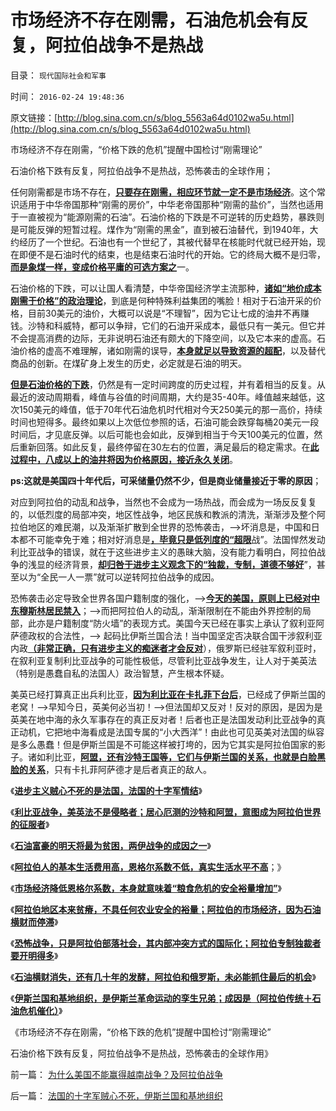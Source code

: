 # 市场经济不存在刚需，石油危机会有反复，阿拉伯战争不是热战

目录： `现代国际社会和军事` 

时间： `2016-02-24 19:48:36` 

原文链接：[http://blog.sina.com.cn/s/blog_5563a64d0102wa5u.html](http://blog.sina.com.cn/s/blog_5563a64d0102wa5u.html)

市场经济不存在刚需，“价格下跌的危机”提醒中国检讨“刚需理论”

石油价格下跌有反复，阿拉伯战争不是热战，恐怖袭击的全球作用；

任何刚需都是市场不存在，[**只要存在刚需，相应环节就一定不是市场经济**](../../../2015/5/4/刚需定律，刚需与市场经济发展程度的负相关；.md)。这个常识适用于中华帝国那种“刚需的房价”，中华老帝国那种“刚需的盐价”，当然也适用于一直被视为“能源刚需的石油”。石油价格的下跌是不可逆转的历史趋势，暴跌则是可能反弹的短暂过程。煤作为“刚需的黑金”，直到被石油替代，到1940年，大约经历了一个世纪。石油也有一个世纪了，其被代替早在核能时代就已经开始，现在即便不是石油时代的结束，也是结束石油时代的开始。它的终局大概不是归零，[**而是象煤一样，变成价格平庸的可选方案之**](../../../2009/1/12/能源危机的真相是能源将越来越便宜.md)一。

石油价格的下跌，可以让国人看清楚，中华帝国经济学主流那种，[**诸如“地价成本刚需于价格”的政治理论**](../../../2008/5/27/硬需求来自银行信贷任务，房价极端下还可以再涨一倍.md)，到底是何种特殊利益集团的嘴脸！相对于石油开采的价格，目前30美元的油价，大概可以说是“不理智”，因为它让七成的油井不再赚钱。沙特和科威特，都可以争辩，它们的石油开采成本，最低只有一美元。但它并不会提高消费的边际，无非说明石油还有颇大的下降空间，以及它本来的虚高。石油价格的虚高不难理解，诸如刚需的误导，[**本身就足以导致资源的超配**](../../../2014/9/18/“微观经济学”被政治宏观化，将导致资源超配和特殊利益集团.md)，以及替代商品的创新。在煤矿身上发生的历史，必定就是石油的明天。

[**但是石油价格的下跌**](../../../2012/5/23/石油危机发横财，延误了苏联改革而灭亡.md)，仍然是有一定时间跨度的历史过程，并有着相当的反复。从最近的波动周期看，峰值与谷值的时间周期，大约是35-40年。峰值越来越低，这次150美元的峰值，低于70年代石油危机时代相对今天250美元的那一高价，持续时间也短得多。最终如果以上次低位参照的话，石油可能会跌穿每桶20美元一段时间后，才见底反弹。以后可能也会如此，反弹到相当于今天100美元的位置，然后重新回落。如此反复，最终停留在30左右的位置，满足最后的稳定需求。在[**此过程中，八成以上的油井将因为价格原因，接近永久关闭**](../../../2009/1/14/能源危机之化石能源采之不完.md)。

**ps:这就是美国四十年代后，可采储量仍然不少，但是商业储量接近于零的原因**；

对应到阿拉伯的动乱和战争，当然也不会成为一场热战，而会成为一场反反复复的，以低烈度的局部冲突，地区性战争，地区民族和教派的清洗，渐渐涉及整个阿拉伯地区的难民潮，以及渐渐扩散到全世界的恐怖袭击，——>坏消息是，中国和日本都不可能幸免于难；相对好消息是[**，毕竟只是低列度的“超限**](../../../2015/9/13/《日内瓦(战俘)公约》的利益合理性，并非人道主义动机.md)战”。法国悍然发动利比亚战争的错误，就在于这些进步主义的愚昧大脑，没有能力看明白，阿拉伯战争的浅显的经济背景，[**却归咎于进步主义观念下的“独裁，专制，道德不够好**](../../../2016/2/17/“多数人暴政＝公有制民主＝人民民主专政”是较坏的专制；.md)”，甚至以为“全民一人一票”就可以逆转阿拉伯战争的成因。

恐怖袭击必定导致全世界各国户籍制度的强化，——>[**今天的美国，原则上已经对中东穆斯林居民禁入**](../../../2010/2/1/入户大城市的诀窍和美国严厉的户籍制度.md)；——>而把阿拉伯人的动乱，渐渐限制在不能由外界控制的局部，此亦是户籍制度“防火墙”的表现方式。美国今天已经在事实上承认了叙利亚阿萨德政权的合法性，——>
起码比伊斯兰国合法！当中国坚定否决联合国干涉叙利亚内政[**（非常正确，只有进步主义的痴迷者才会反对**](../../../2012/2/16/中国否决叙利亚决议，符合普世的个体价值观.md)），俄罗斯已经驻军叙利亚时，在叙利亚复制利比亚战争的可能性极低，尽管利比亚战争发生，让人对于美英法（特别是愚蠢自私的法国人）政治智慧，产生根本怀疑。

美英已经打算真正出兵利比亚，[**因为利比亚在卡扎菲下台后**](../../../2011/10/29/道德社会中的“打倒”和“平反”是啥回事？.md)，已经成了伊斯兰国的老窝！——>早知今日，英美何必当初！——>但法国却又反对！反对的原因，是因为是英美在地中海的永久军事存在的真正反对者！后者也正是法国发动利比亚战争的真正动机，它把地中海看成是法国专属的“小大西洋”！由此也可见英美对法国的纵容是多么愚蠢！但是伊斯兰国是不可能这样被打垮的，因为它其实是阿拉伯国家的影子。诸如利比亚，[**阿盟，还有沙特王国等，它们与伊斯兰国的关系，也就是白脸黑脸的关系**](../../../2011/4/11/民主斗士是阿盟？卡塔尔？半岛？.md)，只有卡扎菲阿萨德才是后者真正的敌人。

《[**进步主义贼心不死的是法国，法国的十字军情结**](../../../2016/2/18/进步主义贼心不死的是法国的十字军情结；.md)》

《[**利比亚战争，美英法不是侵略者；居心厄测的沙特和阿盟，意图成为阿拉伯世界的征服者**](../../../2016/2/19/利比亚战争，美英法不是侵略者.md)》

《[**石油富豪的明天将最为贫困，两伊战争的成因之一**](../../../2016/2/19/石油富豪的明天将最为贫困，两伊战争及其成因；.md)》

《[**阿拉伯人的基本生活费用高，恩格尔系数不低，真实生活水平不高**](../../../2016/2/21/阿拉伯石油冨国，将how变成一贫如洗？！.md)；》

《[**市场经济降低恩格尔系数，本身就意味着“粮食危机的安全裕量增加”**](../../../2016/2/21/恩格尔系数随市场经济而降低，证明市场经济不存在粮食危机.md)》

《[**阿拉伯地区本来贫瘠，不具任何农业安全的裕量；阿拉伯的市场经济，因为石油横财而停滞**](../../../2016/2/22/阿拉伯地区本来贫瘠，不具任何农业安全的裕量；.md)》

《[**恐怖战争，只是阿拉伯部落社会，其内部冲突方式的国际化；阿拉伯专制独裁者要开明得多**](../../../2016/2/22/恐怖战争是阿拉伯人视为“公平，正义”的伊斯兰革命；.md)》

《[**石油横财消失，还有几十年的发酵，阿拉伯和俄罗斯，未必能抓住最后的机会**](../../../2016/2/23/阿拉伯和俄罗斯，未必能抓住最后的自救机会；.md)》

《[**伊斯兰国和基地组织，是伊斯兰革命运动的孪生兄弟；成因是（阿拉伯传统＋石油危机催化）**](../../../2016/2/23/法国的十字军贼心不死，伊斯兰国和基地组织.md)》

《市场经济不存在刚需，“价格下跌的危机”提醒中国检讨“刚需理论”

石油价格下跌有反复，阿拉伯战争不是热战，恐怖袭击的全球作用》

前一篇： [为什么美国不能赢得越南战争？及阿拉伯战争](../../../2016/2/24/为什么美国不能赢得越南战争？及阿拉伯战争.md)

后一篇： [法国的十字军贼心不死，伊斯兰国和基地组织](../../../2016/2/23/法国的十字军贼心不死，伊斯兰国和基地组织.md)

